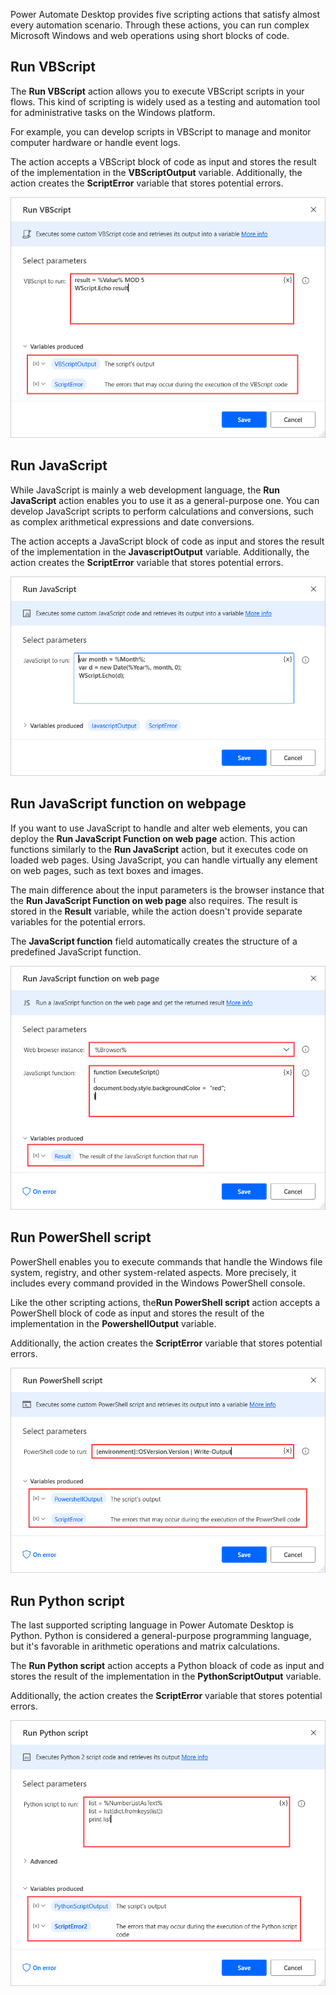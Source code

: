 Power Automate Desktop provides five scripting actions that satisfy almost every automation scenario. Through these actions, you can run complex Microsoft Windows and web operations using short blocks of code.

## Run VBScript

The **Run VBScript** action allows you to execute VBScript scripts in your flows. This kind of scripting is widely used as a testing and automation tool for administrative tasks on the Windows platform. 

For example, you can develop scripts in VBScript to manage and monitor computer hardware or handle event logs. 

The action accepts a VBScript block of code as input and stores the result of the implementation in the **VBScriptOutput** variable. Additionally, the action creates the **ScriptError** variable that stores potential errors.

![The Run VBScript action.](..\media\run-vbscript-action.png)

## Run JavaScript

While JavaScript is mainly a web development language, the **Run JavaScript** action enables you to use it as a general-purpose one. You can develop JavaScript scripts to perform calculations and conversions, such as complex arithmetical expressions and date conversions. 

The action accepts a JavaScript block of code as input and stores the result of the implementation in the **JavascriptOutput** variable. Additionally, the action creates the **ScriptError** variable that stores potential errors.

![The *Run JavaScript action.](..\media\run-javascript-action.png)

## Run JavaScript function on webpage

If you want to use JavaScript to handle and alter web elements, you can deploy the **Run JavaScript Function on web page** action. This action functions similarly to the **Run JavaScript** action, but it executes code on loaded web pages. Using JavaScript, you can handle virtually any element on web pages, such as text boxes and images. 

The main difference about the input parameters is the browser instance that the **Run JavaScript Function on web page** also requires. The result is stored in the **Result** variable, while the action doesn't provide separate variables for the potential errors.

The **JavaScript function** field automatically creates the structure of a predefined JavaScript function.

![The Run JavaScript Function on web page action.](..\media\run-javascript-function-on-web-page-action.png)

## Run PowerShell script

PowerShell enables you to execute commands that handle the Windows file system, registry, and other system-related aspects. More precisely, it includes every command provided in the Windows PowerShell console. 

Like the other scripting actions, the**Run PowerShell script** action accepts a PowerShell block of code as input and stores the result of the implementation in the **PowershellOutput** variable. 

Additionally, the action creates the **ScriptError** variable that stores potential errors.

![The Run PowerShell script action.](..\media\run-powershell-script-action.png)

## Run Python script

The last supported scripting language in Power Automate Desktop is Python. Python is considered a general-purpose programming language, but it's favorable in arithmetic operations and matrix calculations.  

The **Run Python script** action accepts a Python bloack of code as input and stores the result of the implementation in the **PythonScriptOutput** variable. 

Additionally, the action creates the **ScriptError** variable that stores potential errors.

![The Run Python script action.](..\media\run-python-script-action.png)